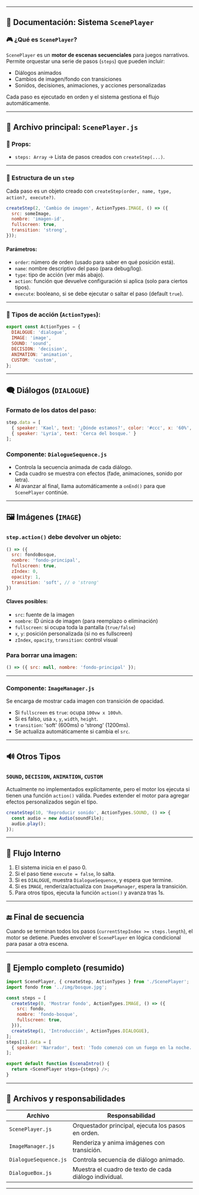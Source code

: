 
---

## 📜 Documentación: Sistema `ScenePlayer`

### 🎮 ¿Qué es `ScenePlayer`?

`ScenePlayer` es un **motor de escenas secuenciales** para juegos narrativos. Permite orquestar una serie de pasos (`steps`) que pueden incluir:

* Diálogos animados
* Cambios de imagen/fondo con transiciones
* Sonidos, decisiones, animaciones, y acciones personalizadas

Cada paso es ejecutado en orden y el sistema gestiona el flujo automáticamente.

---

## 🔧 Archivo principal: `ScenePlayer.js`

### 🔹 Props:

* `steps: Array` → Lista de pasos creados con `createStep(...)`.

---

### 🧱 Estructura de un `step`

Cada paso es un objeto creado con `createStep(order, name, type, action?, execute?)`.

```js
createStep(2, 'Cambio de imagen', ActionTypes.IMAGE, () => ({
  src: someImage,
  nombre: 'imagen-id',
  fullscreen: true,
  transition: 'strong',
}));
```

#### Parámetros:

* `order`: número de orden (usado para saber en qué posición está).
* `name`: nombre descriptivo del paso (para debug/log).
* `type`: tipo de acción (ver más abajo).
* `action`: función que devuelve configuración si aplica (solo para ciertos tipos).
* `execute`: booleano, si se debe ejecutar o saltar el paso (default `true`).

---

### 🔸 Tipos de acción (`ActionTypes`):

```js
export const ActionTypes = {
  DIALOGUE: 'dialogue',
  IMAGE: 'image',
  SOUND: 'sound',
  DECISION: 'decision',
  ANIMATION: 'animation',
  CUSTOM: 'custom',
};
```

---

## 🗨️ Diálogos (`DIALOGUE`)

### Formato de los datos del paso:

```js
step.data = [
  { speaker: 'Kael', text: '¿Dónde estamos?', color: '#ccc', x: '60%', y: '75%' },
  { speaker: 'Lyria', text: 'Cerca del bosque.' }
];
```

### Componente: `DialogueSequence.js`

* Controla la secuencia animada de cada diálogo.
* Cada cuadro se muestra con efectos (fade, animaciones, sonido por letra).
* Al avanzar al final, llama automáticamente a `onEnd()` para que `ScenePlayer` continúe.

---

## 🖼️ Imágenes (`IMAGE`)

### `step.action()` debe devolver un objeto:

```js
() => ({
  src: fondoBosque,
  nombre: 'fondo-principal',
  fullscreen: true,
  zIndex: 0,
  opacity: 1,
  transition: 'soft', // o 'strong'
})
```

#### Claves posibles:

* `src`: fuente de la imagen
* `nombre`: ID única de imagen (para reemplazo o eliminación)
* `fullscreen`: si ocupa toda la pantalla (`true/false`)
* `x`, `y`: posición personalizada (si no es fullscreen)
* `zIndex`, `opacity`, `transition`: control visual

### Para borrar una imagen:

```js
() => ({ src: null, nombre: 'fondo-principal' });
```

---

### Componente: `ImageManager.js`

Se encarga de mostrar cada imagen con transición de opacidad.

* Si `fullscreen` es `true`: ocupa `100vw x 100vh`.
* Si es falso, usa `x`, `y`, `width`, `height`.
* `transition`: 'soft' (600ms) o 'strong' (1200ms).
* Se actualiza automáticamente si cambia el `src`.

---

## 🔊 Otros Tipos

### `SOUND`, `DECISION`, `ANIMATION`, `CUSTOM`

Actualmente no implementados explícitamente, pero el motor los ejecuta si tienen una función `action()` válida. Puedes extender el motor para agregar efectos personalizados según el tipo.

```js
createStep(10, 'Reproducir sonido', ActionTypes.SOUND, () => {
  const audio = new Audio(soundFile);
  audio.play();
});
```

---

## 🔁 Flujo Interno

1. El sistema inicia en el paso 0.
2. Si el paso tiene `execute = false`, lo salta.
3. Si es `DIALOGUE`, muestra `DialogueSequence`, y espera que termine.
4. Si es `IMAGE`, renderiza/actualiza con `ImageManager`, espera la transición.
5. Para otros tipos, ejecuta la función `action()` y avanza tras 1s.

---

## 🔚 Final de secuencia

Cuando se terminan todos los pasos (`currentStepIndex >= steps.length`), el motor se detiene. Puedes envolver el `ScenePlayer` en lógica condicional para pasar a otra escena.

---

## 🧪 Ejemplo completo (resumido)

```js
import ScenePlayer, { createStep, ActionTypes } from './ScenePlayer';
import fondo from '../img/bosque.jpg';

const steps = [
  createStep(0, 'Mostrar fondo', ActionTypes.IMAGE, () => ({
    src: fondo,
    nombre: 'fondo-bosque',
    fullscreen: true,
  })),
  createStep(1, 'Introducción', ActionTypes.DIALOGUE),
];
steps[1].data = [
  { speaker: 'Narrador', text: 'Todo comenzó con un fuego en la noche.' },
];

export default function EscenaIntro() {
  return <ScenePlayer steps={steps} />;
}
```

---

## 📁 Archivos y responsabilidades

| Archivo               | Responsabilidad                                        |
| --------------------- | ------------------------------------------------------ |
| `ScenePlayer.js`      | Orquestador principal, ejecuta los pasos en orden.     |
| `ImageManager.js`     | Renderiza y anima imágenes con transición.             |
| `DialogueSequence.js` | Controla secuencia de diálogo animado.                 |
| `DialogueBox.js`      | Muestra el cuadro de texto de cada diálogo individual. |

---
